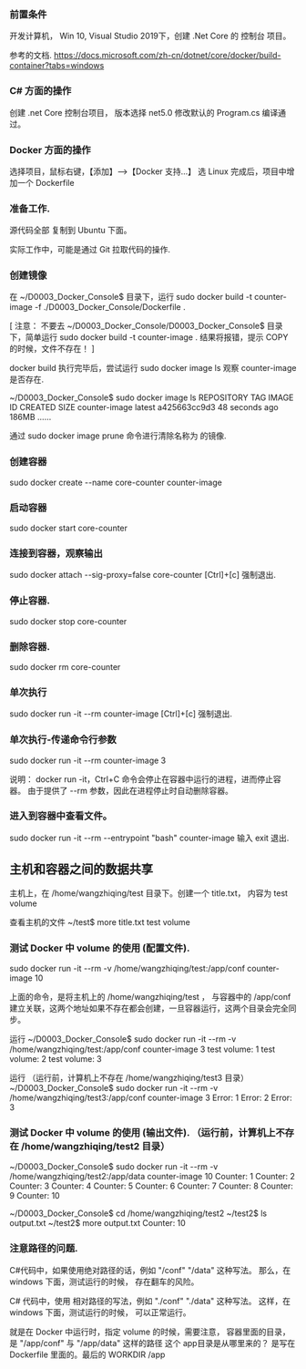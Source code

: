 
### 前置条件

开发计算机， Win 10,  Visual Studio 2019下，创建 .Net Core 的 控制台 项目。



参考的文档.
https://docs.microsoft.com/zh-cn/dotnet/core/docker/build-container?tabs=windows





### C# 方面的操作

创建 .net Core 控制台项目， 版本选择 net5.0
修改默认的 Program.cs
编译通过。



### Docker 方面的操作

选择项目，鼠标右键，【添加】-->【Docker 支持...】
选 Linux
完成后，项目中增加一个 Dockerfile










### 准备工作.

源代码全部 复制到 Ubuntu 下面。

实际工作中，可能是通过 Git 拉取代码的操作.




### 创建镜像

在 ~/D0003_Docker_Console$ 目录下，运行
sudo docker build -t counter-image -f ./D0003_Docker_Console/Dockerfile .



[
注意：
不要去 ~/D0003_Docker_Console/D0003_Docker_Console$  目录下，简单运行
sudo docker build -t counter-image .
结果将报错，提示 COPY 的时候，文件不存在！
]



docker build 执行完毕后，尝试运行
sudo docker image ls
观察 counter-image 是否存在.


~/D0003_Docker_Console$ sudo docker image ls
REPOSITORY                         TAG               IMAGE ID       CREATED          SIZE
counter-image                      latest            a425663cc9d3   48 seconds ago   186MB
……



通过
sudo docker image prune
命令进行清除名称为 <none> 的镜像.








### 创建容器
sudo docker create --name core-counter counter-image


### 启动容器
sudo docker start core-counter


### 连接到容器，观察输出
sudo docker attach --sig-proxy=false core-counter
[Ctrl]+[c] 强制退出.


### 停止容器.
sudo docker stop core-counter


### 删除容器.
sudo docker rm core-counter





### 单次执行
sudo docker run -it --rm counter-image
[Ctrl]+[c] 强制退出.


### 单次执行-传递命令行参数
sudo docker run -it --rm counter-image 3


说明：
docker run -it，Ctrl+C 命令会停止在容器中运行的进程，进而停止容器。 由于提供了 --rm 参数，因此在进程停止时自动删除容器。




### 进入到容器中查看文件。
sudo docker run -it --rm --entrypoint "bash" counter-image
输入 exit 退出.









## 主机和容器之间的数据共享


主机上，在 /home/wangzhiqing/test 目录下。创建一个 title.txt， 内容为 test volume

查看主机的文件
~/test$ more title.txt
test volume



### 测试 Docker 中 volume 的使用 (配置文件).
sudo docker run -it --rm  -v /home/wangzhiqing/test:/app/conf counter-image 10

上面的命令，是将主机上的 /home/wangzhiqing/test ， 与容器中的 /app/conf 建立关联，这两个地址如果不存在都会创建，一旦容器运行，这两个目录会完全同步。


运行
~/D0003_Docker_Console$ sudo docker run -it --rm  -v /home/wangzhiqing/test:/app/conf counter-image 3
test volume: 1
test volume: 2
test volume: 3


运行  （运行前，计算机上不存在 /home/wangzhiqing/test3 目录）
~/D0003_Docker_Console$ sudo docker run -it --rm  -v /home/wangzhiqing/test3:/app/conf counter-image 3
Error: 1
Error: 2
Error: 3







### 测试 Docker 中 volume 的使用 (输出文件).  （运行前，计算机上不存在 /home/wangzhiqing/test2 目录）
~/D0003_Docker_Console$ sudo docker run -it --rm -v /home/wangzhiqing/test2:/app/data counter-image 10
Counter: 1
Counter: 2
Counter: 3
Counter: 4
Counter: 5
Counter: 6
Counter: 7
Counter: 8
Counter: 9
Counter: 10


~/D0003_Docker_Console$ cd /home/wangzhiqing/test2
~/test2$ ls
output.txt
~/test2$ more output.txt
Counter: 10




### 注意路径的问题.

C#代码中，如果使用绝对路径的话，例如  "/conf"  "/data"  这种写法。
那么，在 windows 下面，测试运行的时候， 存在翻车的风险。


C# 代码中，使用 相对路径的写法，例如 "./conf"  "./data"  这种写法。
这样，在 windows 下面，测试运行的时候， 可以正常运行。

就是在 Docker 中运行时，指定 volume 的时候，需要注意， 容器里面的目录， 是  "/app/conf" 与 "/app/data" 这样的路径
这个 app目录是从哪里来的？   是写在 Dockerfile 里面的。最后的 WORKDIR /app



